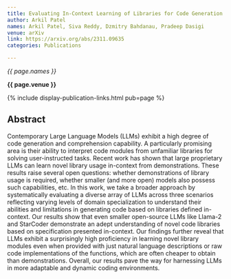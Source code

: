 ```yaml
---
title: Evaluating In-Context Learning of Libraries for Code Generation
author: Arkil Patel
names: Arkil Patel, Siva Reddy, Dzmitry Bahdanau, Pradeep Dasigi
venue: arXiv
link: https://arxiv.org/abs/2311.09635
categories: Publications

---
```


*{{ page.names }}*

**{{ page.venue }}**

{% include display-publication-links.html pub=page %}

## Abstract

Contemporary Large Language Models (LLMs) exhibit a high degree of code generation and comprehension capability. A particularly promising area is their ability to interpret code modules from unfamiliar libraries for solving user-instructed tasks. Recent work has shown that large proprietary LLMs can learn novel library usage in-context from demonstrations. These results raise several open questions: whether demonstrations of library usage is required, whether smaller (and more open) models also possess such capabilities, etc. In this work, we take a broader approach by systematically evaluating a diverse array of LLMs across three scenarios reflecting varying levels of domain specialization to understand their abilities and limitations in generating code based on libraries defined in-context. Our results show that even smaller open-source LLMs like Llama-2 and StarCoder demonstrate an adept understanding of novel code libraries based on specification presented in-context. Our findings further reveal that LLMs exhibit a surprisingly high proficiency in learning novel library modules even when provided with just natural language descriptions or raw code implementations of the functions, which are often cheaper to obtain than demonstrations. Overall, our results pave the way for harnessing LLMs in more adaptable and dynamic coding environments.